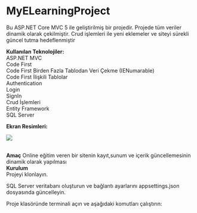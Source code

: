# MyELearningProject
Bu ASP.NET Core MVC 5 ile geliştirilmiş bir projedir. Projede tüm veriler dinamik olarak çekilmiştir. Crud işlemleri ile yeni eklemeler ve siteyi sürekli güncel tutma hedeflenmiştir
<br>

**Kullanılan Teknolojiler:**<br>
ASP.NET MVC <br>
Code First<br>
Code First Birden Fazla Tablodan Veri Çekme (IENumarable)<br>
Code First İlişkili Tablolar<br>
Authentication <br>
Login  <br>
SignIn<br>
Crud İşlemleri <br>
Entity Framework <br>
SQL Server <br>

**Ekran Resimleri:**<br>


![](https://github.com/eyupogluuu/MyELearningProject/ElearningEkranKayıtları/contact2.PNG)<br> <br>



**Amaç**
Online eğitim veren bir sitenin kayıt,sunum ve içerik güncellemesinin dinamik olarak yapılması
<br>
**Kurulum**
<br>
Projeyi klonlayın. <br>

SQL Server veritabanı oluşturun ve bağlantı ayarlarını appsettings.json dosyasında güncelleyin.<br>

Proje klasöründe terminali açın ve aşağıdaki komutları çalıştırın:
